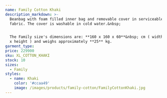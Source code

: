 ```yaml
---
name: Family Cotton Khaki
description_markdown: >-
  Beanbag with foam filled inner bag and removable cover in serviceable denim
  fabric. The cover is washable in cold water.&nbsp;


  The Family size's dimensions are: **160 x 160 x 60**&nbsp; cm ( width x depth
  x height ) and weighs approximately **25** kg.
garment_type:
price: 229900
sku: XL_COTTON_KHAKI
stock: 10
sizes:
  - Family
styles:
  - name: Khaki
    color: '#ccaa49'
    image: /images/products/family-cotton/FamilyCottonKhaki.jpg
---
```

